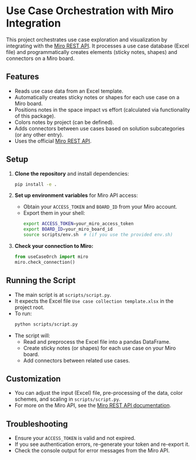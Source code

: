

# Use Case Orchestration with Miro Integration

This project orchestrates use case exploration and visualization by integrating with the [Miro REST API](https://developers.miro.com/reference/overview). It processes a use case database (Excel file) and programmatically creates elements (sticky notes, shapes) and connectors on a Miro board.

## Features

- Reads use case data from an Excel template.
- Automatically creates sticky notes or shapes for each use case on a Miro board.
- Positions notes in the space impact vs effort (calculated via functionality of this package).
- Colors notes by project (can be defined).
- Adds connectors between use cases based on solution subcategories (or any other entry).
- Uses the official [Miro REST API](https://developers.miro.com/reference/overview).

## Setup

1. **Clone the repository** and install dependencies:
	 ```bash
	 pip install -e .
	 ```

2. **Set up environment variables** for Miro API access:
	 - Obtain your `ACCESS_TOKEN` and `BOARD_ID` from your Miro account.
	 - Export them in your shell:
		 ```bash
		 export ACCESS_TOKEN=your_miro_access_token
		 export BOARD_ID=your_miro_board_id
		 source scripts/env.sh  # (if you use the provided env.sh)
		 ```

3. **Check your connection to Miro:**
	 ```python
	 from useCaseOrch import miro
	 miro.check_connection()
	 ```

## Running the Script

- The main script is at `scripts/script.py`.
- It expects the Excel file `Use case collection template.xlsx` in the project root.
- To run:
	```bash
	python scripts/script.py
	```
- The script will:
	- Read and preprocess the Excel file into a pandas DataFrame.
	- Create sticky notes (or shapes) for each use case on your Miro board.
	- Add connectors between related use cases.

## Customization

- You can adjust the input (Excel) file, pre-processing of the data, color schemes, and scaling in `scripts/script.py`.
- For more on the Miro API, see the [Miro REST API documentation](https://developers.miro.com/reference/overview).

## Troubleshooting

- Ensure your `ACCESS_TOKEN` is valid and not expired.
- If you see authentication errors, re-generate your token and re-export it.
- Check the console output for error messages from the Miro API.



